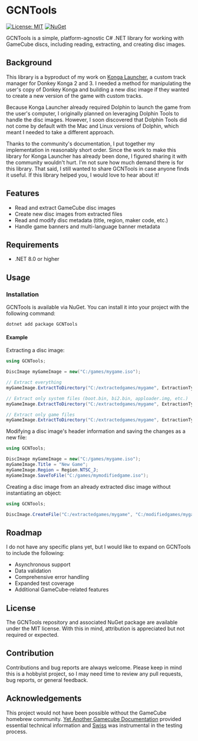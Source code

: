 # GCNTools
[![License: MIT](https://img.shields.io/badge/License-MIT-green.svg)](https://github.com/parhamgholami/GCNTools/blob/main/LICENSE)
[![NuGet](https://img.shields.io/nuget/v/GCNTools.svg)](https://www.nuget.org/packages/GCNTools)

GCNTools is a simple, platform-agnostic C# .NET library for working with GameCube discs, including reading, extracting, and creating disc images.

## Background
This library is a byproduct of my work on [Konga Launcher](http://kongalauncher.com), a custom track manager for Donkey Konga 2 and 3. I needed a method for manipulating the user's copy of Donkey Konga and building a new disc image if they wanted to create a new version of the game with custom tracks. 

Because Konga Launcher already required Dolphin to launch the game from the user's computer, I originally planned on leveraging Dolphin Tools to handle the disc images. However, I soon discovered that Dolphin Tools did not come by default with the Mac and Linux versions of Dolphin, which meant I needed to take a different approach.

Thanks to the community's documentation, I put together my implementation in reasonably short order. Since the work to make this library for Konga Launcher has already been done, I figured sharing it with the community wouldn't hurt. I'm not sure how much demand there is for this library. That said, I still wanted to share GCNTools in case anyone finds it useful. If this library helped you, I would love to hear about it!

## Features
- Read and extract GameCube disc images
- Create new disc images from extracted files
- Read and modify disc metadata (title, region, maker code, etc.)
- Handle game banners and multi-language banner metadata

## Requirements
- .NET 8.0 or higher

## Usage

### Installation
GCNTools is available via NuGet. You can install it into your project with the following command:

```
dotnet add package GCNTools
```

#### Example
Extracting a disc image:
```C#
using GCNTools;

DiscImage myGameImage = new("C:/games/mygame.iso");

// Extract everything
myGameImage.ExtractToDirectory("C:/extractedgames/mygame", ExtractionType.ALL);

// Extract only system files (boot.bin, bi2.bin, apploader.img, etc.)
myGameImage.ExtractToDirectory("C:/extractedgames/mygame", ExtractionType.SYSTEM_DATA_ONLY);

// Extract only game files
myGameImage.ExtractToDirectory("C:/extractedgames/mygame", ExtractionType.FILES_ONLY);
```

Modifying a disc image's header information and saving the changes as a new file:
```C#
using GCNTools;

DiscImage myGameImage = new("C:/games/mygame.iso");
myGameImage.Title = "New Game";
myGameImage.Region = Region.NTSC_J;
myGameImage.SaveToFile("C:/games/mymodifiedgame.iso");
```

Creating a disc image from an already extracted disc image without instantiating an object:
```C#
using GCNTools;

DiscImage.CreateFile("C:/extractedgames/mygame", "C:/modifiedgames/mygame.iso");
```

## Roadmap
I do not have any specific plans yet, but I would like to expand on GCNTools to include the following:

- Asynchronous support
- Data validation
- Comprehensive error handling
- Expanded test coverage
- Additional GameCube-related features

## License

The GCNTools repository and associated NuGet package are available under the MIT license. With this in mind, attribution is appreciated but not required or expected. 

## Contribution

Contributions and bug reports are always welcome. Please keep in mind this is a hobbyist project, so I may need time to review any pull requests, bug reports, or general feedback.

## Acknowledgements

This project would not have been possible without the GameCube homebrew community. [Yet Another Gamecube Documentation](https://www.gc-forever.com/yagcd/) provided essential technical information and [Swiss](https://github.com/emukidid/swiss-gc) was instrumental in the testing process.